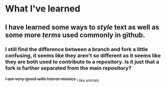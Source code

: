 # **What I've learned**
## **I have learned** some ways to *style* text as well as some more ***terms*** used commonly in github.
### I still find the difference between a branch and fork a little confusing, it seems like they aren't so different as it seems like they are both used to contribute to a repository. Is it just that a fork is further separated from the main repository?
~~I am very good with horror movies~~
<sub> I like animals </sub>
